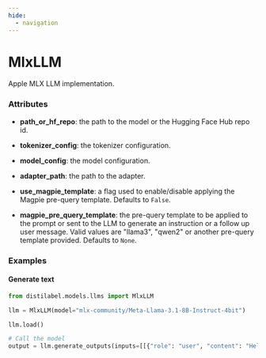 ```yaml
---
hide:
  - navigation
---
```

# MlxLLM


Apple MLX LLM implementation.







### Attributes

- **path_or_hf_repo**: the path to the model or the Hugging Face Hub repo id.

- **tokenizer_config**: the tokenizer configuration.

- **model_config**: the model configuration.

- **adapter_path**: the path to the adapter.

- **use_magpie_template**: a flag used to enable/disable applying the Magpie pre-query  template. Defaults to `False`.

- **magpie_pre_query_template**: the pre-query template to be applied to the prompt or  sent to the LLM to generate an instruction or a follow up user message. Valid  values are "llama3", "qwen2" or another pre-query template provided. Defaults  to `None`.







### Examples


#### Generate text
```python
from distilabel.models.llms import MlxLLM

llm = MlxLLM(model="mlx-community/Meta-Llama-3.1-8B-Instruct-4bit")

llm.load()

# Call the model
output = llm.generate_outputs(inputs=[[{"role": "user", "content": "Hello world!"}]])
```



